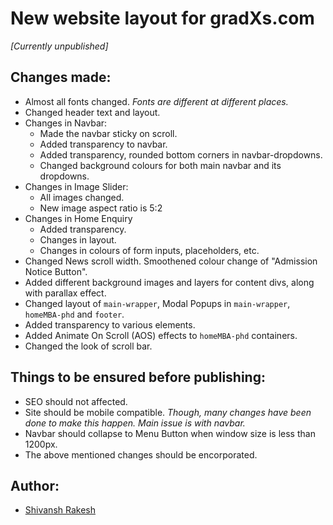 # New website layout for gradXs.com
*[Currently unpublished]*

## Changes made:
* Almost all fonts changed. *Fonts are different at different places.*
* Changed header text and layout.
* Changes in Navbar:
  * Made the navbar sticky on scroll.
  * Added transparency to navbar.
  * Added transparency, rounded bottom corners in navbar-dropdowns.
  * Changed background colours for both main navbar and its dropdowns.
* Changes in Image Slider:
  * All images changed.
  * New image aspect ratio is 5:2
* Changes in Home Enquiry
  * Added transparency.
  * Changes in layout.
  * Changes in colours of form inputs, placeholders, etc.
* Changed News scroll width. Smoothened colour change of "Admission Notice Button".
* Added different background images and layers for content divs, along with parallax effect.
* Changed layout of `main-wrapper`, Modal Popups in `main-wrapper`, `homeMBA-phd` and `footer`.
* Added transparency to various elements.
* Added Animate On Scroll (AOS) effects to `homeMBA-phd` containers.
* Changed the look of scroll bar.

## Things to be ensured before publishing:
* SEO should not affected.
* Site should be mobile compatible. *Though, many changes have been done to make this happen. Main issue is with navbar.*
* Navbar should collapse to Menu Button when window size is less than 1200px.
* The above mentioned changes should be encorporated.

## Author:
* [Shivansh Rakesh](https://github.com/shivanshrakesh)
